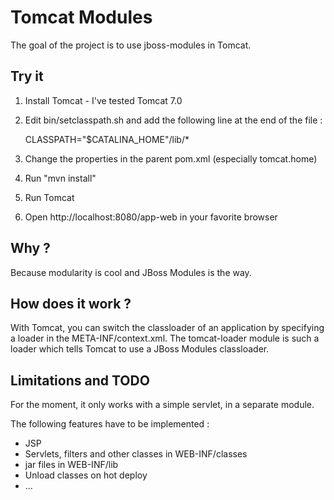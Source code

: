 Tomcat Modules
==============

The goal of the project is to use jboss-modules in Tomcat.

Try it
------

1. Install Tomcat - I've tested Tomcat 7.0
2. Edit bin/setclasspath.sh and add the following line at the end of the file :

     CLASSPATH="$CATALINA_HOME"/lib/*

3. Change the properties in the parent pom.xml (especially tomcat.home)
4. Run "mvn install"
5. Run Tomcat
6. Open http://localhost:8080/app-web in your favorite browser

Why ?
-----

Because modularity is cool and JBoss Modules is the way.


How does it work ?
------------------

With Tomcat, you can switch the classloader of an application by specifying a loader in the META-INF/context.xml.
The tomcat-loader module is such a loader which tells Tomcat to use a JBoss Modules classloader.

Limitations and TODO
--------------------

For the moment, it only works with a simple servlet, in a separate module.

The following features have to be implemented :
- JSP
- Servlets, filters and other classes in WEB-INF/classes
- jar files in WEB-INF/lib
- Unload classes on hot deploy
- ...
